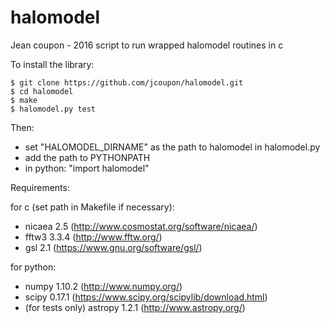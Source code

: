 # halomodel

Jean coupon - 2016
script to run wrapped halomodel routines in c

To install the library:

```
$ git clone https://github.com/jcoupon/halomodel.git
$ cd halomodel
$ make
$ halomodel.py test
```

Then:
- set "HALOMODEL_DIRNAME" as the path to halomodel in halomodel.py
- add the path to PYTHONPATH
- in python: "import halomodel"

Requirements:

for c (set path in Makefile if necessary):
- nicaea 2.5 (http://www.cosmostat.org/software/nicaea/)
- fftw3 3.3.4 (http://www.fftw.org/)
- gsl 2.1 (https://www.gnu.org/software/gsl/)

for python:
- numpy 1.10.2 (http://www.numpy.org/)
- scipy 0.17.1 (https://www.scipy.org/scipylib/download.html)
- (for tests only) astropy 1.2.1 (http://www.astropy.org/)
